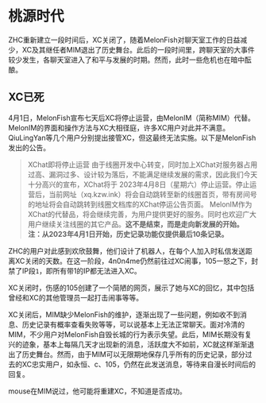 # 桃源时代
ZHC重新建立一段时间后，XC关闭了，随着MelonFish对聊天室工作的日益减少，XC及其继任者MIM退出了历史舞台。此后的一段时间里，跨聊天室的大事件较少发生，各聊天室进入了和平与发展的时期。然而，此时一些危机也在暗中酝酿。


## XC已死
4月1日，MelonFish宣布七天后XC将停止运营，由MelonIM（简称MIM）代替。MelonIM的界面和操作方法与XC大相径庭，许多XC用户对此并不满意。QiuLingYan等几个用户分别提出接管XC，但这最终无法实施。以下是MelonFish发出的公告。

> XChat即将停止运营
> 由于线圈开发中心转变，同时加上XChat对服务器占用过高、漏洞过多、设计较为落后，不能满足继续发展的需求，因此我们今天十分高兴的宣布，XChat将于 2023年4月8日（星期六）停止运营。停止运营后，当前网址（xq.kzw.ink）将会自动跳转至新的线圈首页，带有房间号的地址将会自动跳转到线圈文档库的XChat停运公告页面。
> MelonIM作为XChat的代替品，将会继续完善，为用户提供更好的服务。同时也欢迎广大用户继续关注线圈的其它产品。**这不是结束，而是走向新发展的开始。**
> **注：从2023年4月1日开始，历史记录功能仅提供最后10条记录。**

ZHC的用户对此感到欢欣鼓舞，他们设计了机器人，在每个人加入时私信发送距离XC关闭的天数。在这一阶段，4n0n4me仍然前往过XC闹事，105一怒之下，封禁了IP段`1`，即所有带1的IP都无法进入XC。

XC关闭时，伤感的105创建了一个简陋的网页，展示了她与XC的回忆，其中包括曾经和XC的其他管理员一起打击闹事等等。

XC关闭后，MIM缺少MelonFish的维护，逐渐出现了一些问题，例如收不到消息、历史记录有概率查看失败等等，可以说基本上无法正常聊天。面对冷清的MIM，不少用户对MelonFish自毁长城的行为表示失望。此后，MIM长期没有复兴的迹象，基本上每隔几天才出现新的消息，活跃度大不如前，XC就这样渐渐退出了历史舞台。然而，由于MIM可以无限期地保存几乎所有的历史记录，部分过去的XC忠实用户，如永恒、c、105，仍然在此发送消息，等待来自漫长时间后的回复。

mouse在MIM说过，他可能将重建XC，不知道是否成功。